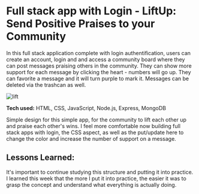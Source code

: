 # Full stack app with Login - LiftUp: Send Positive Praises to your Community

In this full stack application complete with login authentification, users can create an account, login and and access a community board where they can post messages praising others in the community. They can show more support for each message by clicking the heart - numbers will go up. They can favorite a message and it will turn purple to mark it. Messages can be deleted via the trashcan as well.

![lift](https://user-images.githubusercontent.com/102037717/172751676-0468b404-f071-4524-9b0c-27f40727142b.gif)

**Tech used:** HTML, CSS, JavaScript, Node.js, Express, MongoDB

Simple design for this simple app, for the community to lift each other up and praise each other's wins. I feel more comfortable now building full stack apps with login, the CSS aspect, as well as the put/update here to change the color and increase the number of support on a message.

## Lessons Learned:

It's important to continue studying this structure and putting it into practice. I learned this week that the more I put it into practice, the easier it was to grasp the concept and understand what everything is actually doing. 

